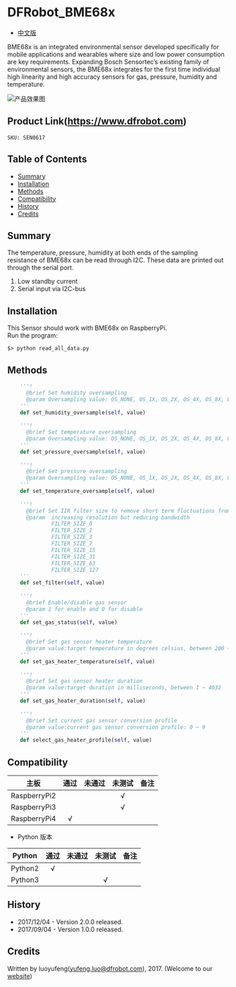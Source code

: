 # DFRobot_BME68x

* [中文版](./README_CN.md)

BME68x is an integrated environmental sensor developed specifically for mobile applications and wearables 
where size and low power consumption are key requirements. Expanding Bosch Sensortec’s existing family of environmental sensors, 
the BME68x integrates for the first time individual high linearity and high accuracy sensors for gas, pressure, humidity and temperature.

![产品效果图](../../resources/images/SEN0617.png) 



## Product Link(https://www.dfrobot.com)
    SKU: SEN0617

## Table of Contents

* [Summary](#summary)
* [Installation](#installation)
* [Methods](#methods)
* [Compatibility](#compatibility)
* [History](#history)
* [Credits](#credits)

## Summary
The temperature, pressure, humidity at both ends of the sampling resistance of BME68x can be read through I2C.
These data are printed out through the serial port.
1. Low standby current
2. Serial input via I2C-bus

## Installation

This Sensor should work with BME68x on RaspberryPi.<br>
Run the program:
```
$> python read_all_data.py

```

## Methods

```python
    '''!
      @brief Set humidity oversampling
      @param Oversampling value: OS_NONE, OS_1X, OS_2X, OS_4X, OS_8X, OS_16X
    '''
    def set_humidity_oversample(self, value)
    
    '''!
      @brief Set temperature oversampling
      @param Oversampling value: OS_NONE, OS_1X, OS_2X, OS_4X, OS_8X, OS_16X
    '''
    def set_pressure_oversample(self, value)
    
    '''!
      @brief Set pressure oversampling
      @param Oversampling value: OS_NONE, OS_1X, OS_2X, OS_4X, OS_8X, OS_16X
    '''
    def set_temperature_oversample(self, value)
    
    '''!
      @brief Set IIR filter size to remove short term fluctuations from the temperature and pressure readings
      @param  increasing resolution but reducing bandwidth
              FILTER_SIZE_0
              FILTER_SIZE_1
              FILTER_SIZE_3
              FILTER_SIZE_7
              FILTER_SIZE_15
              FILTER_SIZE_31
              FILTER_SIZE_63
              FILTER_SIZE_127
    '''
    def set_filter(self, value)
    
    '''!
      @brief Enable/disable gas sensor
      @param 1 for enable and 0 for disable
    '''
    def set_gas_status(self, value)
    
    '''!
      @brief Set gas sensor heater temperature
      @param value:target temperature in degrees celsius, between 200 ~ 400
    '''
    def set_gas_heater_temperature(self, value)
    
    '''!
      @brief Set gas sensor heater duration
      @param value:target duration in milliseconds, between 1 ~ 4032
    '''
    def set_gas_heater_duration(self, value)
    
    '''!
      @brief Set current gas sensor conversion profile
      @param value:current gas sensor conversion profile: 0 ~ 9
    '''
    def select_gas_heater_profile(self, value)
```

## Compatibility

| 主板         | 通过 | 未通过 | 未测试 | 备注 |
| ------------ | :--: | :----: | :----: | :--: |
| RaspberryPi2 |      |        |   √    |      |
| RaspberryPi3 |      |        |   √    |      |
| RaspberryPi4 |  √   |        |        |      |

* Python 版本

| Python  | 通过 | 未通过 | 未测试 | 备注 |
| ------- | :--: | :----: | :----: | ---- |
| Python2 |  √   |        |        |      |
| Python3 |     |        |    √    |      |

## History

- 2017/12/04 - Version 2.0.0 released.
- 2017/09/04 - Version 1.0.0 released.

## Credits

Written by luoyufeng(yufeng.luo@dfrobot.com), 2017. (Welcome to our [website](https://www.dfrobot.com/))
